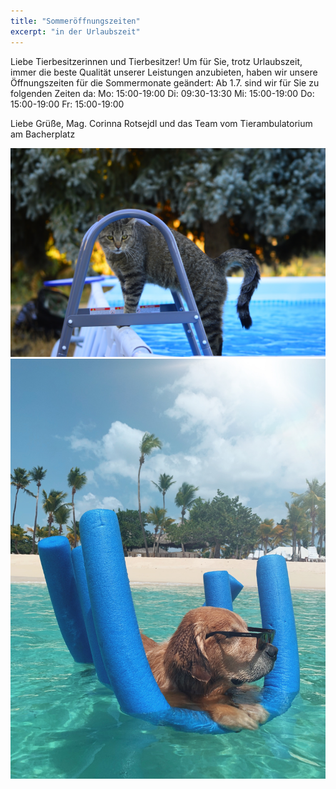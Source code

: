 ```yaml
---
title: "Sommeröffnungszeiten"
excerpt: "in der Urlaubszeit"
---
```

Liebe Tierbesitzerinnen und Tierbesitzer!
Um für Sie, trotz Urlaubszeit, immer die beste Qualität unserer Leistungen anzubieten, haben wir unsere Öffnungszeiten für die Sommermonate geändert:
Ab 1.7. sind wir für Sie zu folgenden Zeiten da:
Mo: 15:00-19:00
Di: 09:30-13:30
Mi: 15:00-19:00
Do: 15:00-19:00
Fr: 15:00-19:00

Liebe Grüße, 
Mag. Corinna Rotsejdl und das Team vom Tierambulatorium am Bacherplatz

![Katze am Pool](/assets/images/poolcat.jpg)
![Hund im Meer](/assets/images/beachdog.jpg)

